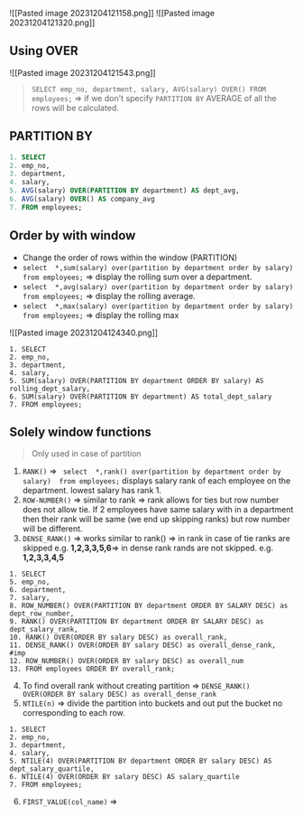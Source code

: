 ![[Pasted image 20231204121158.png]]
![[Pasted image 20231204121320.png]]

## Using OVER

![[Pasted image 20231204121543.png]]
> `SELECT emp_no, department, salary, AVG(salary) OVER() FROM employees;` => if we don't specify `PARTITION BY`  AVERAGE of all the rows will be calculated.


## PARTITION BY

```sql
1. SELECT
2. emp_no,
3. department,
4. salary,
5. AVG(salary) OVER(PARTITION BY department) AS dept_avg,
6. AVG(salary) OVER() AS company_avg
7. FROM employees;
```


## Order by with window

-  Change the order of rows within the window (PARTITION)
- `select  *,sum(salary) over(partition by department order by salary)  from employees;` => display the rolling sum over a department.
- `select  *,avg(salary) over(partition by department order by salary)  from employees;` => display the rolling average.
- `select  *,max(salary) over(partition by department order by salary)  from employees;` => display the rolling max

![[Pasted image 20231204124340.png]]
```
1. SELECT
2. emp_no,
3. department,
4. salary,
5. SUM(salary) OVER(PARTITION BY department ORDER BY salary) AS rolling_dept_salary,
6. SUM(salary) OVER(PARTITION BY department) AS total_dept_salary
7. FROM employees;
```

## Solely window functions

> Only used in case of partition

1. `RANK()` => ` select  *,rank() over(partition by department order by salary)  from employees;` displays salary rank of each employee on the department. lowest salary has rank 1.
2. `ROW-NUMBER()` => similar to rank => rank allows for ties but row number does not allow tie. If 2 employees have same salary with in a department then their rank will be same (we end up skipping ranks) but row number will be different.
3. `DENSE_RANK()` => works similar to rank() => in rank in case of tie ranks are skipped e.g. **1,2,3,3,5,6**=> in dense rank rands are not skipped. e.g. **1,2,3,3,4,5**  

```
1. SELECT
5. emp_no,
6. department,
7. salary,
8. ROW_NUMBER() OVER(PARTITION BY department ORDER BY SALARY DESC) as dept_row_number,
9. RANK() OVER(PARTITION BY department ORDER BY SALARY DESC) as dept_salary_rank,
10. RANK() OVER(ORDER BY salary DESC) as overall_rank,
11. DENSE_RANK() OVER(ORDER BY salary DESC) as overall_dense_rank, #imp 
12. ROW_NUMBER() OVER(ORDER BY salary DESC) as overall_num
13. FROM employees ORDER BY overall_rank;
```

4. To find overall rank without creating partition => `DENSE_RANK() OVER(ORDER BY salary DESC) as overall_dense_rank` 
5. `NTILE(n)` => divide the partition into buckets and out put the bucket no corresponding to each row.

```
1. SELECT
2. emp_no,
3. department,
4. salary,
5. NTILE(4) OVER(PARTITION BY department ORDER BY salary DESC) AS dept_salary_quartile,
6. NTILE(4) OVER(ORDER BY salary DESC) AS salary_quartile
7. FROM employees;
```

6. `FIRST_VALUE(col_name)` => 